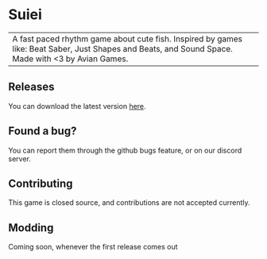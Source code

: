 # Suiei

<table>
    <tr>
        <td>
            A fast paced rhythm game about cute fish. Inspired by games like: Beat Saber, Just Shapes and Beats, and Sound Space. Made with &lt;3 by Avian Games.
        </td>
    </tr>
</table>

## Releases

You can download the latest version [here](https://github.com/Dollor-Lua/Suiei-Releases/releases).

## Found a bug?

You can report them through the github bugs feature, or on our discord server.

## Contributing

This game is closed source, and contributions are not accepted currently.

## Modding

Coming soon, whenever the first release comes out
